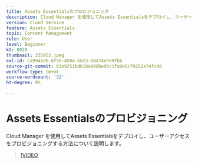 ```yaml
---
title: Assets Essentialsのプロビジョニング
description: Cloud Manager を使用してAssets Essentialsをデプロイし、ユーザーアクセスをプロビジョニングする方法について説明します。
version: Cloud Service
feature: Assets Essentials
topic: Content Management
role: User
level: Beginner
kt: 8020
thumbnail: 335952.jpeg
exl-id: ca994bdb-8f59-4504-b623-68d74e559fbb
source-git-commit: b3e9251bdb18a008be95c1fa9e5c79252a74fc98
workflow-type: tm+mt
source-wordcount: '32'
ht-degree: 0%

---
```


# Assets Essentialsのプロビジョニング

Cloud Manager を使用してAssets Essentialsをデプロイし、ユーザーアクセスをプロビジョニングする方法について説明します。

>[!VIDEO](https://video.tv.adobe.com/v/335952?quality=12&learn=on)
